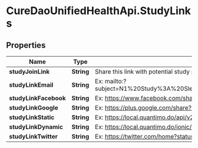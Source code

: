 # CureDaoUnifiedHealthApi.StudyLinks

## Properties

Name | Type | Description | Notes
------------ | ------------- | ------------- | -------------
**studyJoinLink** | **String** | Share this link with potential study participants | [optional] 
**studyLinkEmail** | **String** | Ex: mailto:?subject&#x3D;N1%20Study%3A%20Sleep%20Quality%20Predicts%20Higher%20Overall%20Mood&amp;body&#x3D;Check%20out%20my%20study%20at%20https%3A%2F%2Flocal.quantimo.do%2Fapi%2Fv2%2Fstudy%3FcauseVariableName%3DSleep%2520Quality%26effectVariableName%3DOverall%2520Mood%26userId%3D230%0A%0AHave%20a%20great%20day! | 
**studyLinkFacebook** | **String** | Ex: https://www.facebook.com/sharer/sharer.php?u&#x3D;https%3A%2F%2Flocal.quantimo.do%2Fapi%2Fv2%2Fstudy%3FcauseVariableName%3DSleep%2520Quality%26effectVariableName%3DOverall%2520Mood%26userId%3D230 | 
**studyLinkGoogle** | **String** | Ex: https://plus.google.com/share?url&#x3D;https%3A%2F%2Flocal.quantimo.do%2Fapi%2Fv2%2Fstudy%3FcauseVariableName%3DSleep%2520Quality%26effectVariableName%3DOverall%2520Mood%26userId%3D230 | 
**studyLinkStatic** | **String** | Ex: https://local.quantimo.do/api/v2/study?causeVariableName&#x3D;Sleep%20Quality&amp;effectVariableName&#x3D;Overall%20Mood&amp;userId&#x3D;230 | 
**studyLinkDynamic** | **String** | Ex: https://local.quantimo.do/ionic/Modo/www/index.html#/app/study?causeVariableName&#x3D;Sleep%20Quality&amp;effectVariableName&#x3D;Overall%20Mood&amp;userId&#x3D;230 | 
**studyLinkTwitter** | **String** | Ex: https://twitter.com/home?status&#x3D;Sleep%20Quality%20Predicts%20Higher%20Overall%20Mood%20https%3A%2F%2Flocal.quantimo.do%2Fapi%2Fv2%2Fstudy%3FcauseVariableName%3DSleep%2520Quality%26effectVariableName%3DOverall%2520Mood%26userId%3D230%20%40curedao | 


